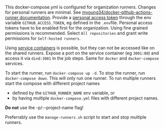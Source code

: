 This docker-compose.yml is configured for organization runners. Changes for personal runners are minimal.
See [myoung34/docker-github-actions-runner documentation](https://github.com/myoung34/docker-github-actions-runner/wiki/Usage).
Provide a [personal access token]() through the env variable `GITHUB_ACCESS_TOKEN`, eg defined in the `.env`file.
Personal access tokens have to be enabled first for the organization. Using fine grained permissions is recommended.
Select `All repositories` and grant write permissions for `Self-hosted runners`.

Using [service containers](https://docs.github.com/de/actions/use-cases-and-examples/using-containerized-services/about-service-containers)
is possible, but they can not be accessed like on the shared runners. Expose a port on the service container (eg
`3001:80`) and access it via `dind:3001` in the job steps. Same for `docker` and `docker-compose` services.

To start the runner, run `docker-compose up -d`. To stop the runner, run `docker-compose down`. This will only run one
runner. To run multiple runners start the compose with different project names

- defined by the `GITHUB_RUNNER_NAME` env variable, or
- by having multiple `docker-compose.yml` files with different project names.

**Do not** use the -p/--project-name flag!

Preferrably use the `manage-runners.sh` script to start and stop multiple runners.